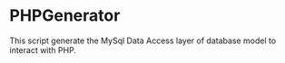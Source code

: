 PHPGenerator
============

This script generate the MySql Data Access layer of database model to interact with PHP.
